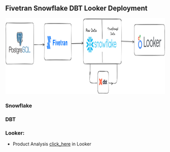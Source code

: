 ## Fivetran Snowflake DBT Looker Deployment

<img src="snowflake_dbt_Looker.png" width="1440" height ="240"/>


### Snowflake



### DBT



### Looker:
- Product Analysis [click_here](https://lookerstudio.google.com/reporting/df93d4f9-ef3e-45fe-86a5-470c69b697e0) in Looker
